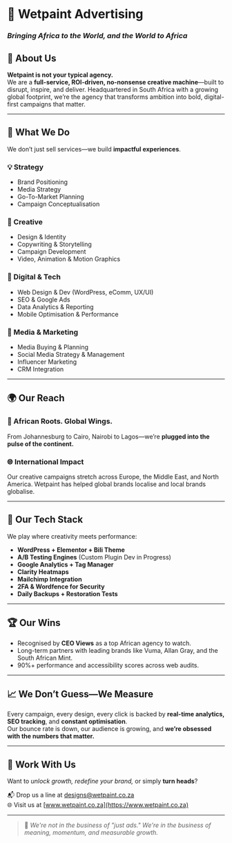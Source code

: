 # 🎨 **Wetpaint Advertising**
### _Bringing Africa to the World, and the World to Africa_



## 🚀 About Us

**Wetpaint is not your typical agency.**  
We are a **full-service, ROI-driven, no-nonsense creative machine**—built to disrupt, inspire, and deliver. Headquartered in South Africa with a growing global footprint, we’re the agency that transforms ambition into bold, digital-first campaigns that matter.

---

## 🧠 What We Do

We don’t just sell services—we build **impactful experiences**.

### 💡 Strategy
- Brand Positioning
- Media Strategy
- Go-To-Market Planning
- Campaign Conceptualisation

### 🎨 Creative
- Design & Identity
- Copywriting & Storytelling
- Campaign Development
- Video, Animation & Motion Graphics

### 📱 Digital & Tech
- Web Design & Dev (WordPress, eComm, UX/UI)
- SEO & Google Ads
- Data Analytics & Reporting
- Mobile Optimisation & Performance

### 📢 Media & Marketing
- Media Buying & Planning
- Social Media Strategy & Management
- Influencer Marketing
- CRM Integration

---

## 🌍 Our Reach

### 🖤 African Roots. Global Wings.
From Johannesburg to Cairo, Nairobi to Lagos—we’re **plugged into the pulse of the continent.**

### 🌐 International Impact
Our creative campaigns stretch across Europe, the Middle East, and North America. Wetpaint has helped global brands localise and local brands globalise.

---

## 🔧 Our Tech Stack

We play where creativity meets performance:
- **WordPress + Elementor + Bili Theme**
- **A/B Testing Engines** (Custom Plugin Dev in Progress)
- **Google Analytics + Tag Manager**
- **Clarity Heatmaps**
- **Mailchimp Integration**
- **2FA & Wordfence for Security**
- **Daily Backups + Restoration Tests**

---

## 🏆 Our Wins

- Recognised by **CEO Views** as a top African agency to watch.
- Long-term partners with leading brands like Vuma, Allan Gray, and the South African Mint.
- 90%+ performance and accessibility scores across web audits.

---

## 📈 We Don’t Guess—We Measure

Every campaign, every design, every click is backed by **real-time analytics, SEO tracking**, and **constant optimisation**.  
Our bounce rate is down, our audience is growing, and **we’re obsessed with the numbers that matter.**

---

## 🙌 Work With Us

Want to _unlock growth, redefine your brand,_ or simply **turn heads**?

📬 Drop us a line at [designs@wetpaint.co.za](mailto:designs@wetpaint.co.za)  
🌐 Visit us at [www.wetpaint.co.za](https://www.wetpaint.co.za)

---

> 🎯 _We're not in the business of "just ads." We're in the business of meaning, momentum, and measurable growth._
